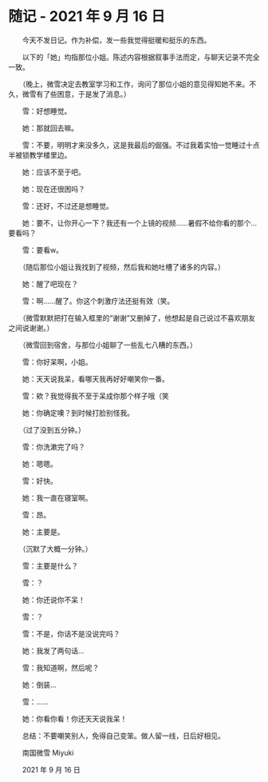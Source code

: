 # 随记 - 2021 年 9 月 16 日

　　今天不发日记。作为补偿，发一些我觉得挺暖和挺乐的东西。

　　以下的「她」均指那位小姐。陈述内容根据叙事手法而定，与聊天记录不完全一致。



　　（晚上，微雪决定去教室学习和工作，询问了那位小姐的意见得知她不来。不久，微雪有了些困意，于是发了消息。）

　　雪：好想睡觉。

　　她：那就回去嘛。

　　雪：不要，明明才来没多久，这是我最后的倔强。不过我着实怕一觉睡过十点半被锁教学楼里边。

　　她：应该不至于吧。

　　她：现在还很困吗？

　　雪：还好，不过还是想睡觉。

　　她：要不，让你开心一下？我还有一个上镜的视频……暑假不给你看的那个…要看吗？

　　雪：要看w。

　　（随后那位小姐让我找到了视频，然后我和她吐槽了诸多的内容。）

　　她：醒了吧现在？

　　雪：啊……醒了。你这个刺激疗法还挺有效（笑。

　　（微雪默默把打在输入框里的“谢谢”又删掉了，他想起是自己说过不喜欢朋友之间说谢谢。）

　　（微雪回到宿舍，与那位小姐聊了一些乱七八糟的东西。）

　　雪：你好呆啊，小姐。

　　她：天天说我呆，看哪天我再好好嘲笑你一番。

　　雪：欸？我觉得我不至于呆成你那个样子哦（笑

　　她：你确定噢？到时候打脸别怪我。

　　（过了没到五分钟。）

　　雪：你洗漱完了吗？

　　她：嗯嗯。

　　雪：好快。

　　她：我一直在寝室啊。

　　雪：昂。

　　她：主要是。

　　（沉默了大概一分钟。）

　　雪：主要是什么？

　　雪：？

　　她：你还说你不呆！

　　雪：？

　　雪：不是，你话不是没说完吗？

　　她：我发了两句话…

　　雪：我知道啊，然后呢？

　　她：倒装…

　　雪：……

　　她：你看你看！你还天天说我呆！



　　总结：不要嘲笑别人，免得自己变笨。做人留一线，日后好相见。


　　南国微雪 Miyuki

　　2021 年 9 月 16 日


